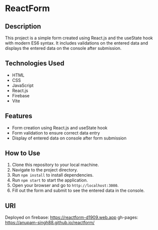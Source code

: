 # ReactForm

## Description
This project is a simple form created using React.js and the useState hook with modern ES6 syntax. It includes validations on the entered data and displays the entered data on the console after submission.

## Technologies Used
- HTML
- CSS
- JavaScript
- React.js
- Firebase
- Vite

## Features
- Form creation using React.js and useState hook
- Form validation to ensure correct data entry
- Display of entered data on console after form submission

## How to Use
1. Clone this repository to your local machine.
2. Navigate to the project directory.
3. Run `npm install` to install dependencies.
4. Run `npm start` to start the application.
5. Open your browser and go to `http://localhost:3000`.
6. Fill out the form and submit to see the entered data in the console.

## URl
Deployed on firebase: https://reactform-d1909.web.app
gh-pages: https://anupam-singh88.github.io/reactform/
